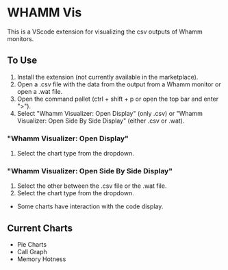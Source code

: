 # WHAMM Vis

This is a VScode extension for visualizing the csv outputs of Whamm monitors.

## To Use

1. Install the extension (not currently available in the marketplace).
2. Open a .csv file with the data from the output from a Whamm monitor or open a .wat file.
3. Open the command pallet (ctrl + shift + p or open the top bar and enter ">").
4. Select "Whamm Visualizer: Open Display" (only .csv) or "Whamm Visualizer: Open Side By Side Display" (either .csv or .wat).

### "Whamm Visualizer: Open Display"

1. Select the chart type from the dropdown.

### "Whamm Visualizer: Open Side By Side Display"
    
1. Select the other between the .csv file or the .wat file.
2. Select the chart type from the dropdown.

* Some charts have interaction with the code display.

## Current Charts

* Pie Charts
* Call Graph
* Memory Hotness